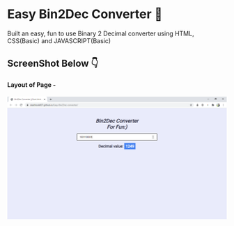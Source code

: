 # Easy Bin2Dec Converter 🔧 

Built an easy, fun to use Binary 2 Decimal converter using HTML, CSS(Basic) and JAVASCRIPT(Basic)

## ScreenShot Below 👇

#### Layout of Page -

![screenshot](https://github.com/deathook007/Easy-Bin2Dec-converter/blob/master/Bin2Dec%20Converter%20__%20Dont%20think%20much.png)


